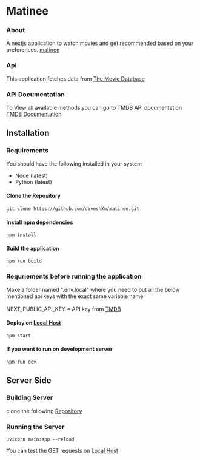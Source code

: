 # Matinee

### About
A nextjs application to watch movies and get recommended based on your preferences.
[matinee](https://matinee.vercel.app/)

### Api

This application fetches data from [The Movie Database](https://www.themoviedb.org/)

### API Documentation

To View all available methods you can go to TMDB API documentation [TMDB Documentation](https://developers.themoviedb.org/3)

## Installation

### Requirements

You should have the following installed in your system

<ul>
  <li>Node (latest)</li>
  <li>Python (latest)</li>
</ul>

#### Clone the Repository
```
git clone https://github.com/deveshXm/matinee.git
```
#### Install npm dependencies

```
npm install
```
#### Build the application

```
npm run build
```

### Requriements before running the application

Make a folder named ".env.local" where you need to put all the below mentioned api keys with the exact same variable name
<br>
<br>
NEXT_PUBLIC_API_KEY = API key from [TMDB](https://developers.themoviedb.org/3)


#### Deploy on [Local Host](http://localhost:3000)

```
npm start
```

#### If you want to run on development server

```
npm run dev
```

## Server Side

### Building Server

clone the following [Repository](https://github.com/deveshXm/matinee-movie-recommender)

### Running the Server

```
uvicorn main:app --reload
```

You can test the GET requests on [Local Host](http://localhost:8000/docs)




